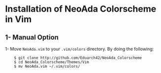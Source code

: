# Installation of NeoAda Colorscheme in Vim

##  1-  Manual Option
 
1- Move `NeoAda.vim` to your `.vim/colors` directory. By doing the following:

        $ git clone http://github.com/Eduarch42/NeoAda_Colorscheme
        $ cd NeoAda_Colorscheme/Themes/Vim
        $ mv NeoAda.vim ~/.vim/colors/
  
  



